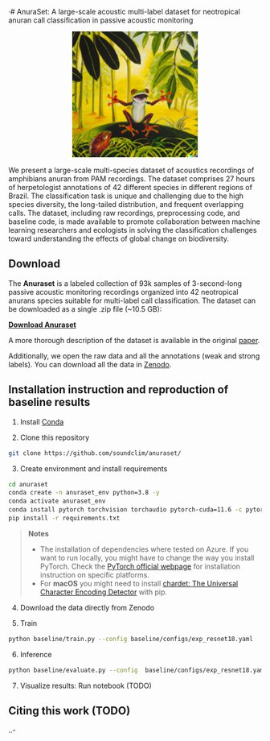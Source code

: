 ·# AnuraSet: A large-scale acoustic multi-label dataset for neotropical anuran call classification in passive acoustic monitoring
<div align="center">
<img class="img-fluid" src="assets/dalle_frog.png" alt="img-verification" width="250" height="250">
</div>

We present a large-scale multi-species dataset of acoustics recordings of amphibians anuran from PAM recordings. The dataset comprises 27 hours of herpetologist annotations of 42 different species in different regions of Brazil. The classification task is unique and challenging due to the high species diversity, the long-tailed distribution, and frequent overlapping calls. The dataset, including raw recordings, preprocessing code, and baseline code, is made available to promote collaboration between machine learning researchers and ecologists in solving the classification challenges toward understanding the effects of global change on biodiversity.



## Download

The **Anuraset** is a labeled collection of 93k samples of 3-second-long passive acoustic monitoring recordings organized into 42 neotropical anurans species suitable for multi-label call classification. The dataset can be downloaded as a single .zip file (~10.5 GB):

**[Download Anuraset](https://zenodo.org/record/8056090/files/anuraset.zip?download=1)**

A more thorough description of the dataset is available in the original [paper](http://github.com).

Additionally, we open the raw data and all the annotations (weak and strong labels). You can download all the data in [Zenodo](https://zenodo.org/record/8056090).





## Installation instruction and reproduction of baseline results

1. Install [Conda](http://conda.io/)

2. Clone this repository

```bash
git clone https://github.com/soundclim/anuraset/
```

3. Create environment and install requirements

```bash
cd anuraset
conda create -n anuraset_env python=3.8 -y
conda activate anuraset_env
conda install pytorch torchvision torchaudio pytorch-cuda=11.6 -c pytorch -c nvidia
pip install -r requirements.txt
```

> **Notes**
> * The installation of dependencies where tested on Azure. If you want to run locally, you might have to change the way you install PyTorch. Check the [PyTorch official webpage](https://pytorch.org/get-started/locally/) for installation instruction on specific platforms.
> * For **macOS** you might need to install [chardet: The Universal Character Encoding Detector](https://pypi.org/project/chardet/) with pip.


4. Download the data directly from Zenodo 

5. Train 

```bash
python baseline/train.py --config baseline/configs/exp_resnet18.yaml
```

6. Inference

```bash
python baseline/evaluate.py --config  baseline/configs/exp_resnet18.yaml
```

7. Visualize results: Run notebook  (TODO)


## Citing this work (TODO)

..-

